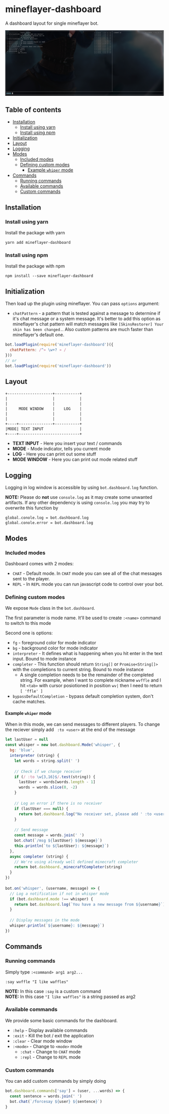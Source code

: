 # mineflayer-dashboard
A dashboard layout for single mineflayer bot.

![dashboard screenshot](docs/screenshot.png)

## Table of contents

<!-- toc -->

- [Installation](#installation)
  * [Install using yarn](#install-using-yarn)
  * [Install using npm](#install-using-npm)
- [Initialization](#initialization)
- [Layout](#layout)
- [Logging](#logging)
- [Modes](#modes)
  * [Included modes](#included-modes)
  * [Defining custom modes](#defining-custom-modes)
    + [Example `whiper` mode](#example-whiper-mode)
- [Commands](#commands)
  * [Running commands](#running-commands)
  * [Available commands](#available-commands)
  * [Custom commands](#custom-commands)

<!-- tocstop -->

## Installation
### Install using yarn
Install the package with yarn
```shell script
yarn add mineflayer-dashboard
```
### Install using npm
Install the package with npm
```shell script
npm install --save mineflayer-dashboard
```
## Initialization
Then load up the plugin using mineflayer.
You can pass `options` argument:
- `chatPattern` - a pattern that is tested against a message to determine if it's chat message or a system message. It's better to add this option as mineflayer's chat pattern will match messages like `[SkinsRestorer] Your skin has been changed.`. Also custom patterns are much faster than mineflayer's default one.
```js
bot.loadPlugin(require('mineflayer-dashboard')({
  chatPattern: /^» \w+? » /
}))
// or
bot.loadPlugin(require('mineflayer-dashboard'))
```

## Layout
```
+--------------------+-----------+
|                    |           |
|                    |           |
|     MODE WINDOW    |    LOG    |
|                    |           |
|                    |           |
+----+---------------+-----------+
|MODE| TEXT INPUT                |
+----+---------------------------+
```

- **TEXT INPUT** - Here you insert your text / commands
- **MODE** - Mode indicator, tells you current mode
- **LOG** - Here you can print out some stuff
- **MODE WINDOW** - Here you can print out mode related stuff

## Logging
Logging in log window is accessible by using `bot.dashboard.log` function. 

**NOTE:** Please do **not** use `console.log` as it may create some unwanted artifacts. If any other dependency is using `console.log` you may try to overwrite this function by
```shell script
global.conole.log = bot.dashboard.log
global.conole.error = bot.dashboard.log
```

## Modes
### Included modes
Dashboard comes with 2 modes:
- `CHAT` - Default mode. In `CHAT` mode you can see all of the chat messages sent to the player.
- `REPL` - In `REPL` mode you can run javascript code to control over your bot.

### Defining custom modes
We expose `Mode` class in the `bot.dashboard`.

The first parameter is mode name. It'll be used to create `:<name>` command to switch to this mode

Second one is options:
- `fg` - foreground color for mode indicator
- `bg` - background color for mode indicator
- `interpreter` - It defines what is happening when you hit enter in the text input. Bound to mode instance
- `completer` - This function should return `String[]` or `Promise<String[]>` with the completions to current string. Bound to mode instance
  - A single completion needs to be the remainder of the completed string. For example, when I want to complete nickname `wvffle` and I hit `<tab>` with cursor posiotioned in position `wv|` then I need to return `[ 'ffle' ]`
- `bypassDefaultCompletion` - bypass default completion system, don't cache matches.

#### Example `whiper` mode
When in this mode, we can send messages to different players. To change the reciever simply add ` :to <user>` at the end of the message
```js
let lastUser = null
const whisper = new bot.dashboard.Mode('whisper', {
  bg: 'blue',
  interpreter (string) {
    let words = string.split(' ')

    // Check if we change receiver
    if (/ :to \w{3,16}$/.test(string)) {
      lastUser = words[words.length - 1]
      words = words.slice(0, -2)
    }
    
    // Log an error if there is no receiver
    if (lastUser === null) {
      return bot.dashboard.log("No receiver set, please add ' :to <user>' at the end of the message")
    }   

    // Send message
    const message = words.join(' ')
    bot.chat(`/msg ${lastUser} ${message}`)
    this.println(`to ${lastUser}: ${message}`)
  },
  async completer (string) {
    // We're using already well defined minecraft completer
    return bot.dashboard._minecraftCompleter(string)
  }
})

bot.on('whisper', (username, message) => {
  // Log a notification if not in whisper mode
  if (bot.dashboard.mode !== whisper) {
    return bot.dashboard.log(`You have a new message from ${username}`)
  } 

  // Display messages in the mode
  whisper.println(`${username}: ${message}`)
})
```

## Commands
### Running commands
Simply type `:<command> arg1 arg2...`
```shell script
:say wvffle "I like waffles"
```
**NOTE:** In this case `:say` is a custom command<br>
**NOTE:** In this case `"I like waffles"` is a string passed as arg2

### Available commands
We provide some basic commands for the dashboard.
- `:help` - Display available commands
- `:exit` - Kill the bot / exit the application
- `:clear` - Clear mode window
- `:<mode>` - Change to `<mode>` mode
  - `:chat` - Change to `CHAT` mode
  - `:repl` - Change to `REPL` mode
  
### Custom commands
You can add custom commands by simply doing
```js
bot.dashboard.commands['say'] = (user, ...words) => {
  const sentence = words.join(' ')
  bot.chat(`/forcesay ${user} ${sentence}`)
}
```

